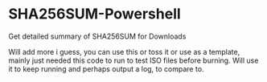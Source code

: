 # SHA256SUM-Powershell
Get detailed summary of SHA256SUM for Downloads

Will add more i guess, you can use this or toss it or use as a template, mainly just needed this code to run to test ISO files before burning. 
Will use it to keep running and perhaps output a log, to compare to. 
